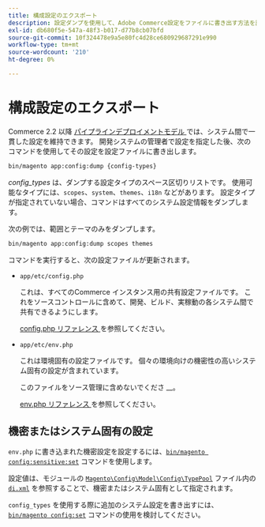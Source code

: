 ```yaml
---
title: 構成設定のエクスポート
description: 設定ダンプを使用して、Adobe Commerce設定をファイルに書き出す方法を説明します。 パイプラインのデプロイメントと設定管理について説明します。
exl-id: db680f5e-547a-48f3-b017-d77b8cb07bfd
source-git-commit: 10f324478e9a5e80fc4d28ce680929687291e990
workflow-type: tm+mt
source-wordcount: '210'
ht-degree: 0%

---
```


# 構成設定のエクスポート

Commerce 2.2 以降 [ パイプラインデプロイメントモデル ](../deployment/technical-details.md) では、システム間で一貫した設定を維持できます。 開発システムの管理者で設定を指定した後、次のコマンドを使用してその設定を設定ファイルに書き出します。

```bash
bin/magento app:config:dump {config-types}
```

_config_types_ は、ダンプする設定タイプのスペース区切りリストです。 使用可能なタイプには、`scopes`、`system`、`themes`、`i18n` などがあります。 設定タイプが指定されていない場合、コマンドはすべてのシステム設定情報をダンプします。

次の例では、範囲とテーマのみをダンプします。

```bash
bin/magento app:config:dump scopes themes
```

コマンドを実行すると、次の設定ファイルが更新されます。

- `app/etc/config.php`

  これは、すべてのCommerce インスタンス用の共有設定ファイルです。
これをソースコントロールに含めて、開発、ビルド、実稼動の各システム間で共有できるようにします。

  [config.php リファレンス ](../reference/config-reference-configphp.md) を参照してください。

- `app/etc/env.php`

  これは環境固有の設定ファイルです。
個々の環境向けの機密性の高いシステム固有の設定が含まれています。

  このファイルをソース管理に含めないでくださ __。

  [env.php リファレンス ](../reference/config-reference-envphp.md) を参照してください。

## 機密またはシステム固有の設定

`env.php` に書き込まれた機密設定を設定するには、[`bin/magento config:sensitive:set`](set-configuration-values.md#set-values) コマンドを使用します。

設定値は、モジュールの [`Magento\Config\Model\Config\TypePool`](https://github.com/magento/magento2/blob/2.4/app/code/Magento/Config/Model/Config/TypePool.php) ファイル内の [`di.xml`](https://developer.adobe.com/commerce/php/development/configuration/sensitive-environment-settings/#how-to-specify-values-as-sensitive-or-system-specific) を参照することで、機密またはシステム固有として指定されます。

`config_types` を使用する際に追加のシステム設定を書き出すには、[`bin/magento config:set`](set-configuration-values.md#set-values) コマンドの使用を検討してください。
